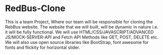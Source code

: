 # RedBus-Clone
This is a team Project, Where our team will be responsible for cloning the RebBus website. The website that we will built, will be dynamic in nature i.e. it will be fully functional. We will use HTML/CSS/JAVASCRIPT/ADVANCED JS/MOCK-SERVER-API and Fetch API Methods like GET, POST, DELETE etc. We will also use open source libraries like BootStrap, font awesome for fonts and flickity  for horizontal slider. 
